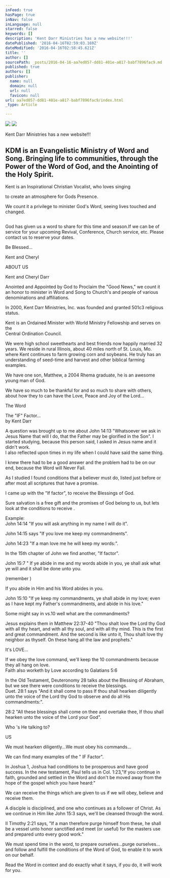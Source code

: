 ```yaml
---
inFeed: true
hasPage: true
inNav: false
inLanguage: null
starred: false
keywords: []
description: 'Kent Darr Ministries has a new website!!!'
datePublished: '2016-04-16T02:59:03.169Z'
dateModified: '2016-04-16T02:58:45.621Z'
title: ''
author: []
sourcePath: _posts/2016-04-16-aa7ed057-dd81-401e-a817-babf7896fac9.md
published: true
authors: []
publisher:
  name: null
  domain: null
  url: null
  favicon: null
url: aa7ed057-dd81-401e-a817-babf7896fac9/index.html
_type: Article

---
```

![](https://the-grid-user-content.s3-us-west-2.amazonaws.com/48ca1f96-fc5b-4562-8175-a06542d1c936.jpg)
![](https://the-grid-user-content.s3-us-west-2.amazonaws.com/0571d080-84c5-4609-951d-b63fa4808f7a.jpg)

Kent Darr Ministries has a new website!!!

## KDM is an Evangelistic Ministry of Word and Song. Bringing life to communities, through the Power of the Word of God, and the Anointing of the Holy Spirit.

Kent is an Inspirational Christian Vocalist, who loves singing 

to create an atmosphere for Gods Presence.

We count it a privilege to minister God's Word, seeing lives touched and changed.

## 

God has given us a word to share for this time and season.If we can be of service for your upcoming Revival, Conference, Church service, etc. Please contact us to reserve your dates.

Be Blessed...

Kent and Cheryl

ABOUT US

Kent and Cheryl Darr

Anointed and Appointed by God to Proclaim the  "Good News,"  we count it an honor to minister in Word and Song to Church's and people of various denominations and affiliations.

In 2000, Kent Darr Ministries, Inc. was founded and granted 501c3 religious status.

Kent is an Ordained Minister with World Ministry Fellowship and serves on the  
Central Ordination Council.

We were high school sweethearts and best friends now happily married 32 years.  We reside in rural Illinois, about 40 miles north of St. Louis, Mo. where Kent continues to farm growing corn and soybeans.  He truly has an understanding of seed-time and harvest and other biblical farming examples.

We have one son, Matthew, a 2004 Rhema graduate, he is an awesome young man of God.

We have so much to be thankful for and so much to share with others, about how they to can have the Love, Peace and Joy of the Lord...

The Word

The "IF" Factor...  
by Kent Darr

A question was brought up to me about John 14:13 "Whatsoever we ask in Jesus Name that will I do, that the Father may be glorified in the Son".  I started studying, because this person said, I asked in Jesus name and it didn't work.  
I also reflected upon times in my life when I could have said the same thing.

I knew there had to be a good answer and the problem had to be on our end, because the Word will Never Fail.

As I studied I found conditions that a believer must do, listed just before or after  most all scriptures that have a promise.

I came up with the "If factor",  to receive the Blessings of God.

Sure salvation is a free gift and the promises of God belong to us, but lets look at the conditions to receive .

Example:  
John 14:14 "If you will ask anything in my name I will do it".

John 14:15 says "If you love me keep my commandments".

John 14:23 "If a man love me he will keep my words:".

In the 15th chapter of John we find another, "If factor".

John 15:7 " If ye abide in me and my words abide in you,  ye shall ask what ye will and it shall be done unto you.

(remember )

If you abide in Him and his Word abides in you.

John 15:10 "If ye keep my commandments, ye shall abide in my love; even as I have kept my Father's commandments, and abide in his love."

Some might say in vs.10 well what are the commandments?

Jesus explains them in Matthew 22:37-40 "Thou shalt love the Lord thy God with all thy heart, and with all thy soul, and with all thy mind.  This is the first and great commandment.  And the second is like unto it, Thou shalt love thy neighbor as thyself.  On these hang all the law and prophets."

It's LOVE...

If we obey the love command,  we'll keep the 10 commandments because they all hang on love.  
Faith also worketh by Love according to Galatians 5:6

In the Old Testament,  Deuteronomy 28 talks about the Blessing of Abraham, but we see there were conditions to receive the blessings.  
Duet. 28:1 says "And it shall come to pass If thou shall hearken diligently unto the voice of the Lord thy God to observe and do all His commandments:".

28:2  "All these blessings shall come on thee and overtake thee, If thou shall hearken unto the voice of the Lord your God".

Who 's He talking to?

US

We must hearken diligently...We must obey his commands...

We can find many examples of the " IF Factor".

In Joshua 1,  Joshua had conditions to be prosperous and have good success.  In the new testament, Paul tells us in Col. 1:23,"If you continue in faith, grounded and settled in the Word and don't be moved away from the hope of the gospel which you have heard:"

We can receive the things which are given to us if we will obey, believe and receive them.

A disciple is disciplined, and one who continues as a follower of Christ.  As we continue in Him like John 15:3 says, we'll be cleansed through the word.

II Timothy 2:21 says, "If a man therefore purge himself from these, he shall be a vessel unto honor sanctified and meet (or useful) for the masters use and prepared unto every good work."

We must spend time in the word, to prepare ourselves...purge ourselves... and follow and fulfill the conditions of the Word of God, to enable it to work on our behalf.

Read the Word in context and do exactly what it says, if you do, it will work for you.